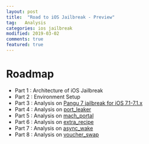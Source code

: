 ```yaml
---
layout: post
title:  "Road to iOS Jailbreak - Preview"
tag:   Analysis
categories: ios jailbreak
modified: 2019-03-02
comments: true
featured: true
---
```


# Roadmap
- Part 1 : Architecture of iOS Jailbreak
- Part 2 : Environment Setup
- Part 3 : Analysis on [Pangu 7 jailbreak for iOS 7.1-7.1.x](http://en.7.pangu.io/)
- Part 4 : Analysis on [port_leaker](https://bugs.chromium.org/p/project-zero/issues/detail?id=926)
- Part 5 : Analysis on [mach_portal](https://bugs.chromium.org/p/project-zero/issues/detail?id=965)
- Part 6 : Analysis on [extra_recipe](https://bugs.chromium.org/p/project-zero/issues/detail?id=1004)
- Part 7 : Analysis on [async_wake](https://bugs.chromium.org/p/project-zero/issues/detail?id=1417)
- Part 8 : Analysis on [voucher_swap](https://bugs.chromium.org/p/project-zero/issues/detail?id=1731)
